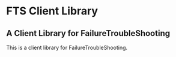 <h1>FTS Client Library</h1>
<h2>A Client Library for FailureTroubleShooting</h2>
<p>This is a client library for FailureTroubleShooting.</p>
